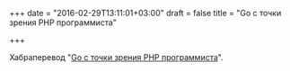 +++
date = "2016-02-29T13:11:01+03:00"
draft = false
title = "Go с точки зрения PHP программиста"

+++

<p>Хабраперевод &quot;<a href="https://habrahabr.ru/post/277987/">Go с точки зрения PHP программиста</a>&quot;.</p>


